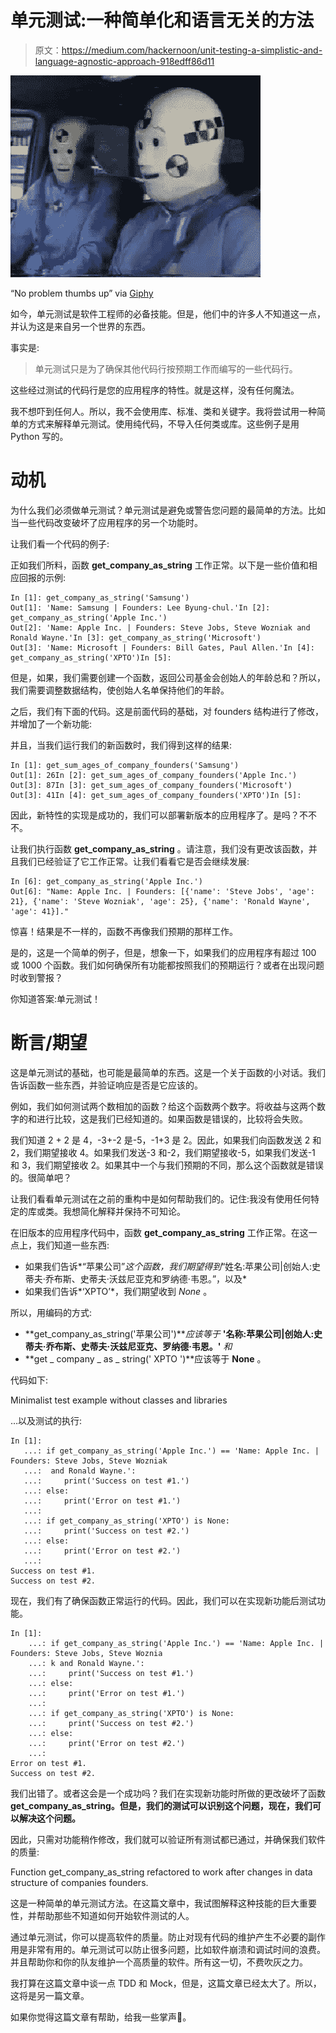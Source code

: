 # 单元测试:一种简单化和语言无关的方法

> 原文：<https://medium.com/hackernoon/unit-testing-a-simplistic-and-language-agnostic-approach-918edff86d11>

![](img/f1a8f38d24b54b53c5b816a135e5525e.png)

“No problem thumbs up” via [Giphy](https://giphy.com/gifs/rad-sooziq-capture-5xrkJe3IJKSze)

如今，单元测试是软件工程师的必备技能。但是，他们中的许多人不知道这一点，并认为这是来自另一个世界的东西。

事实是:

> 单元测试只是为了确保其他代码行按预期工作而编写的一些代码行。

这些经过测试的代码行是您的应用程序的特性。就是这样，没有任何魔法。

我不想吓到任何人。所以，我不会使用库、标准、类和关键字。我将尝试用一种简单的方式来解释单元测试。使用纯代码，不导入任何类或库。这些例子是用 Python 写的。

# 动机

为什么我们必须做单元测试？单元测试是避免或警告您问题的最简单的方法。比如当一些代码改变破坏了应用程序的另一个功能时。

让我们看一个代码的例子:

正如我们所料，函数 **get_company_as_string** 工作正常。以下是一些价值和相应回报的示例:

```
In [1]: get_company_as_string('Samsung')
Out[1]: 'Name: Samsung | Founders: Lee Byung-chul.'In [2]: get_company_as_string('Apple Inc.')
Out[2]: 'Name: Apple Inc. | Founders: Steve Jobs, Steve Wozniak and Ronald Wayne.'In [3]: get_company_as_string('Microsoft')
Out[3]: 'Name: Microsoft | Founders: Bill Gates, Paul Allen.'In [4]: get_company_as_string('XPTO')In [5]:
```

但是，如果，我们需要创建一个函数，返回公司基金会创始人的年龄总和？所以，我们需要调整数据结构，使创始人名单保持他们的年龄。

之后，我们有下面的代码。这是前面代码的基础，对 founders 结构进行了修改，并增加了一个新功能:

并且，当我们运行我们的新函数时，我们得到这样的结果:

```
In [1]: get_sum_ages_of_company_founders('Samsung')
Out[1]: 26In [2]: get_sum_ages_of_company_founders('Apple Inc.')
Out[3]: 87In [3]: get_sum_ages_of_company_founders('Microsoft')
Out[3]: 41In [4]: get_sum_ages_of_company_founders('XPTO')In [5]:
```

因此，新特性的实现是成功的，我们可以部署新版本的应用程序了。是吗？不不不。

让我们执行函数 **get_company_as_string** 。请注意，我们没有更改该函数，并且我们已经验证了它工作正常。让我们看看它是否会继续发展:

```
In [6]: get_company_as_string('Apple Inc.')
Out[6]: "Name: Apple Inc. | Founders: [{'name': 'Steve Jobs', 'age': 21}, {'name': 'Steve Wozniak', 'age': 25}, {'name': 'Ronald Wayne', 'age': 41}]."
```

惊喜！结果是不一样的，函数不再像我们预期的那样工作。

是的，这是一个简单的例子，但是，想象一下，如果我们的应用程序有超过 100 或 1000 个函数。我们如何确保所有功能都按照我们的预期运行？或者在出现问题时收到警报？

你知道答案:单元测试！

# 断言/期望

这是单元测试的基础，也可能是最简单的东西。这是一个关于函数的小对话。我们告诉函数一些东西，并验证响应是否是它应该的。

例如，我们如何测试两个数相加的函数？给这个函数两个数字。将收益与这两个数字的和进行比较，这是我们已经知道的。如果函数是错误的，比较将会失败。

我们知道 2 + 2 是 4，-3+-2 是-5，-1+3 是 2。因此，如果我们向函数发送 2 和 2，我们期望接收 4。如果我们发送-3 和-2，我们期望接收-5，如果我们发送-1 和 3，我们期望接收 2。如果其中一个与我们预期的不同，那么这个函数就是错误的。很简单吧？

让我们看看单元测试在之前的重构中是如何帮助我们的。记住:我没有使用任何特定的库或类。我想简化解释并保持不可知论。

在旧版本的应用程序代码中，函数 **get_company_as_string** 工作正常。在这一点上，我们知道一些东西:

*   如果我们告诉*“苹果公司”*这个函数，我们期望得到*“姓名:苹果公司|创始人:史蒂夫·乔布斯、史蒂夫·沃兹尼亚克和罗纳德·韦恩。”，以及*
*   如果我们告诉*‘XPTO’*，我们期望收到 *None* 。

所以，用编码的方式:

*   **get_company_as_string('苹果公司')***应该等于* **'名称:苹果公司|创始人:史蒂夫·乔布斯、史蒂夫·沃兹尼亚克、罗纳德·韦恩。'** *和*
*   **get _ company _ as _ string(' XPTO ')**应该等于 **None** 。

代码如下:

Minimalist test example without classes and libraries

…以及测试的执行:

```
In [1]: 
   ...: if get_company_as_string('Apple Inc.') == 'Name: Apple Inc. | Founders: Steve Jobs, Steve Wozniak
   ...:  and Ronald Wayne.':
   ...:     print('Success on test #1.')
   ...: else:
   ...:     print('Error on test #1.')
   ...: 
   ...: if get_company_as_string('XPTO') is None:
   ...:     print('Success on test #2.')
   ...: else:
   ...:     print('Error on test #2.')
   ...:     
Success on test #1.
Success on test #2.
```

现在，我们有了确保函数正常运行的代码。因此，我们可以在实现新功能后测试功能。

```
In [1]: 
    ...: if get_company_as_string('Apple Inc.') == 'Name: Apple Inc. | Founders: Steve Jobs, Steve Woznia
    ...: k and Ronald Wayne.':
    ...:     print('Success on test #1.')
    ...: else:
    ...:     print('Error on test #1.')
    ...: 
    ...: if get_company_as_string('XPTO') is None:
    ...:     print('Success on test #2.')
    ...: else:
    ...:     print('Error on test #2.')
    ...:     
Error on test #1.
Success on test #2.
```

我们出错了。或者这会是一个成功吗？我们在实现新功能时所做的更改破坏了函数 **get_company_as_string。但是，我们的测试可以识别这个问题，现在，我们可以解决这个问题。**

因此，只需对功能稍作修改，我们就可以验证所有测试都已通过，并确保我们软件的质量:

Function get_company_as_string refactored to work after changes in data structure of companies founders.

这是一种简单的单元测试方法。在这篇文章中，我试图解释这种技能的巨大重要性，并帮助那些不知道如何开始软件测试的人。

通过单元测试，你可以提高软件的质量。防止对现有代码的维护产生不必要的副作用是非常有用的。单元测试可以防止很多问题，比如软件崩溃和调试时间的浪费。并且帮助你和你的队友维护一个高质量的软件。所有这一切，不费吹灰之力。

我打算在这篇文章中谈一点 TDD 和 Mock，但是，这篇文章已经太大了。所以，这将是另一篇文章。

如果你觉得这篇文章有帮助，给我一些掌声👏。